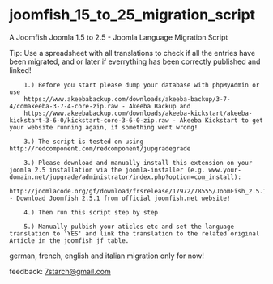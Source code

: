 joomfish_15_to_25_migration_script
==================================

A Joomfish Joomla 1.5 to 2.5 - Joomla Language Migration Script

Tip: Use a spreadsheet with all translations to check if all the entries have been migrated, and or later if everrything has been correctly published and linked!

		1.) Before you start please dump your database with phpMyAdmin or use 
		https://www.akeebabackup.com/downloads/akeeba-backup/3-7-4/comakeeba-3-7-4-core-zip.raw - Akeeba Backup and
		https://www.akeebabackup.com/downloads/akeeba-kickstart/akeeba-kickstart-3-6-0/kickstart-core-3-6-0-zip.raw - Akeeba Kickstart to get your website running again, if something went wrong!

		3.) The script is tested on using http://redcomponent.com/redcomponent/jupgradegrade

		3.) Please download and manually install this extension on your joomla 2.5 installation via the joomla-installer (e.g. www.your-domain.net/jupgrade/administrator/index.php?option=com_install):
		http://joomlacode.org/gf/download/frsrelease/17972/78555/JoomFish_2.5.1.zip - Download Joomfish 2.5.1 from official joomfish.net website!

		4.) Then run this script step by step

		5.) Manually pulbish your aticles etc and set the language translation to 'YES' and link the translation to the related original Article in the joomfish jf table.

german, french, english and italian migration only for now!
		
feedback: 7starch@gmail.com

